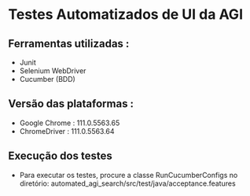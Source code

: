 # Testes Automatizados de UI da AGI

## Ferramentas utilizadas :

* Junit
* Selenium WebDriver
* Cucumber (BDD)

## Versão das plataformas :

* Google Chrome : 111.0.5563.65
* ChromeDriver : 111.0.5563.64

## Execução dos testes

* Para executar os testes, procure a classe RunCucumberConfigs no diretório: automated_agi_search/src/test/java/acceptance.features